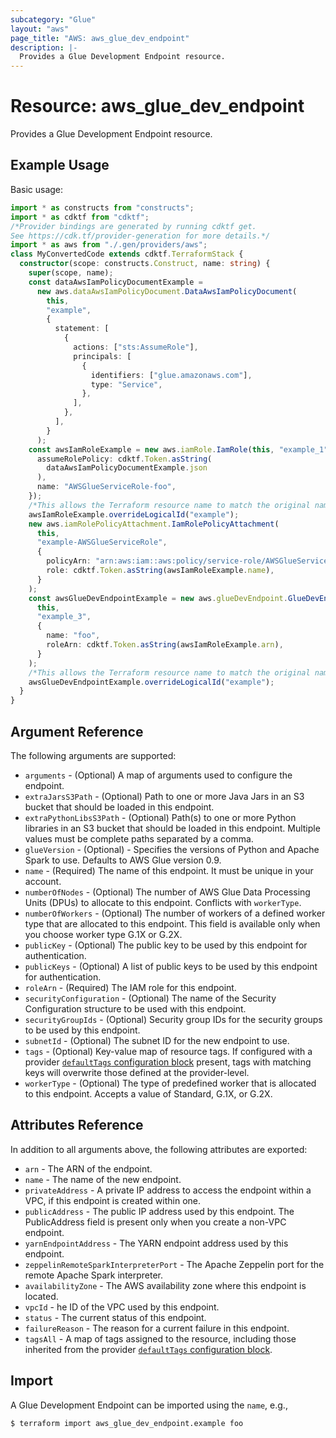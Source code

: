 ```yaml
---
subcategory: "Glue"
layout: "aws"
page_title: "AWS: aws_glue_dev_endpoint"
description: |-
  Provides a Glue Development Endpoint resource.
---
```


# Resource: aws_glue_dev_endpoint

Provides a Glue Development Endpoint resource.

## Example Usage

Basic usage:

```typescript
import * as constructs from "constructs";
import * as cdktf from "cdktf";
/*Provider bindings are generated by running cdktf get.
See https://cdk.tf/provider-generation for more details.*/
import * as aws from "./.gen/providers/aws";
class MyConvertedCode extends cdktf.TerraformStack {
  constructor(scope: constructs.Construct, name: string) {
    super(scope, name);
    const dataAwsIamPolicyDocumentExample =
      new aws.dataAwsIamPolicyDocument.DataAwsIamPolicyDocument(
        this,
        "example",
        {
          statement: [
            {
              actions: ["sts:AssumeRole"],
              principals: [
                {
                  identifiers: ["glue.amazonaws.com"],
                  type: "Service",
                },
              ],
            },
          ],
        }
      );
    const awsIamRoleExample = new aws.iamRole.IamRole(this, "example_1", {
      assumeRolePolicy: cdktf.Token.asString(
        dataAwsIamPolicyDocumentExample.json
      ),
      name: "AWSGlueServiceRole-foo",
    });
    /*This allows the Terraform resource name to match the original name. You can remove the call if you don't need them to match.*/
    awsIamRoleExample.overrideLogicalId("example");
    new aws.iamRolePolicyAttachment.IamRolePolicyAttachment(
      this,
      "example-AWSGlueServiceRole",
      {
        policyArn: "arn:aws:iam::aws:policy/service-role/AWSGlueServiceRole",
        role: cdktf.Token.asString(awsIamRoleExample.name),
      }
    );
    const awsGlueDevEndpointExample = new aws.glueDevEndpoint.GlueDevEndpoint(
      this,
      "example_3",
      {
        name: "foo",
        roleArn: cdktf.Token.asString(awsIamRoleExample.arn),
      }
    );
    /*This allows the Terraform resource name to match the original name. You can remove the call if you don't need them to match.*/
    awsGlueDevEndpointExample.overrideLogicalId("example");
  }
}

```

## Argument Reference

The following arguments are supported:

* `arguments` - (Optional) A map of arguments used to configure the endpoint.
* `extraJarsS3Path` - (Optional) Path to one or more Java Jars in an S3 bucket that should be loaded in this endpoint.
* `extraPythonLibsS3Path` - (Optional) Path(s) to one or more Python libraries in an S3 bucket that should be loaded in this endpoint. Multiple values must be complete paths separated by a comma.
* `glueVersion` - (Optional) -  Specifies the versions of Python and Apache Spark to use. Defaults to AWS Glue version 0.9.
* `name` - (Required) The name of this endpoint. It must be unique in your account.
* `numberOfNodes` - (Optional) The number of AWS Glue Data Processing Units (DPUs) to allocate to this endpoint. Conflicts with `workerType`.
* `numberOfWorkers` - (Optional) The number of workers of a defined worker type that are allocated to this endpoint. This field is available only when you choose worker type G.1X or G.2X.
* `publicKey` - (Optional) The public key to be used by this endpoint for authentication.
* `publicKeys` - (Optional) A list of public keys to be used by this endpoint for authentication.
* `roleArn` - (Required) The IAM role for this endpoint.
* `securityConfiguration` - (Optional) The name of the Security Configuration structure to be used with this endpoint.
* `securityGroupIds` - (Optional) Security group IDs for the security groups to be used by this endpoint.
* `subnetId` - (Optional) The subnet ID for the new endpoint to use.
* `tags` - (Optional) Key-value map of resource tags. If configured with a provider [`defaultTags` configuration block](https://registry.terraform.io/providers/hashicorp/aws/latest/docs#default_tags-configuration-block) present, tags with matching keys will overwrite those defined at the provider-level.
* `workerType` - (Optional) The type of predefined worker that is allocated to this endpoint. Accepts a value of Standard, G.1X, or G.2X.

## Attributes Reference

In addition to all arguments above, the following attributes are exported:

* `arn` - The ARN of the endpoint.
* `name` - The name of the new endpoint.
* `privateAddress` - A private IP address to access the endpoint within a VPC, if this endpoint is created within one.
* `publicAddress` - The public IP address used by this endpoint. The PublicAddress field is present only when you create a non-VPC endpoint.
* `yarnEndpointAddress` - The YARN endpoint address used by this endpoint.
* `zeppelinRemoteSparkInterpreterPort` - The Apache Zeppelin port for the remote Apache Spark interpreter.
* `availabilityZone` - The AWS availability zone where this endpoint is located.
* `vpcId` - he ID of the VPC used by this endpoint.
* `status` - The current status of this endpoint.
* `failureReason` - The reason for a current failure in this endpoint.
* `tagsAll` - A map of tags assigned to the resource, including those inherited from the provider [`defaultTags` configuration block](https://registry.terraform.io/providers/hashicorp/aws/latest/docs#default_tags-configuration-block).

## Import

A Glue Development Endpoint can be imported using the `name`, e.g.,

```
$ terraform import aws_glue_dev_endpoint.example foo
```

<!-- cache-key: cdktf-0.17.0-pre.15 input-a1bf47ec10d0b224d586b05c92b8877eeec67a9b381723124749edb57fa70bce -->